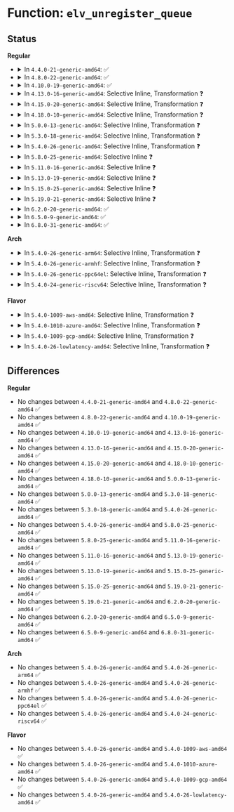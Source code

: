 # Function: <code>elv_unregister_queue</code>

## Status
<b>Regular</b>
<ul>
<li>
<details>
<summary>In <code>4.4.0-21-generic-amd64</code>: ✅</summary>

```c
void elv_unregister_queue(struct request_queue * q)
```

```json
{
  "name": "elv_unregister_queue",
  "collision_type": "Unique Global",
  "inline_type": "No",
  "funcs": [
    {
      "addr": 18446744071582725168,
      "name": "elv_unregister_queue",
      "external": true,
      "loc": "block/elevator.c:816",
      "file": "block/elevator.c",
      "inline": "seen, unknown",
      "caller_inline": [],
      "caller_func": [
        "block/elevator.c:__elevator_change",
        "block/blk-sysfs.c:blk_unregister_queue"
      ]
    }
  ],
  "symbols": [
    {
      "addr": 18446744071582725168,
      "name": "elv_unregister_queue",
      "section": ".text",
      "bind": "STB_GLOBAL",
      "size": 56
    }
  ]
}
```
</details>
</li>
<li>
<details>
<summary>In <code>4.8.0-22-generic-amd64</code>: ✅</summary>

```c
void elv_unregister_queue(struct request_queue * q)
```

```json
{
  "name": "elv_unregister_queue",
  "collision_type": "Unique Global",
  "inline_type": "No",
  "funcs": [
    {
      "addr": 18446744071583002928,
      "name": "elv_unregister_queue",
      "external": true,
      "loc": "block/elevator.c:815",
      "file": "block/elevator.c",
      "inline": "seen, unknown",
      "caller_inline": [],
      "caller_func": [
        "block/elevator.c:__elevator_change",
        "block/blk-sysfs.c:blk_unregister_queue"
      ]
    }
  ],
  "symbols": [
    {
      "addr": 18446744071583002928,
      "name": "elv_unregister_queue",
      "section": ".text",
      "bind": "STB_GLOBAL",
      "size": 56
    }
  ]
}
```
</details>
</li>
<li>
<details>
<summary>In <code>4.10.0-19-generic-amd64</code>: ✅</summary>

```c
void elv_unregister_queue(struct request_queue * q)
```

```json
{
  "name": "elv_unregister_queue",
  "collision_type": "Unique Global",
  "inline_type": "No",
  "funcs": [
    {
      "addr": 18446744071583107904,
      "name": "elv_unregister_queue",
      "external": true,
      "loc": "block/elevator.c:813",
      "file": "block/elevator.c",
      "inline": "seen, unknown",
      "caller_inline": [],
      "caller_func": [
        "block/elevator.c:__elevator_change",
        "block/blk-sysfs.c:blk_unregister_queue"
      ]
    }
  ],
  "symbols": [
    {
      "addr": 18446744071583107904,
      "name": "elv_unregister_queue",
      "section": ".text",
      "bind": "STB_GLOBAL",
      "size": 56
    }
  ]
}
```
</details>
</li>
<li>
<details>
<summary>In <code>4.13.0-16-generic-amd64</code>: Selective Inline, Transformation ❓</summary>

```c
void elv_unregister_queue(struct request_queue * q)
```

```json
{
  "name": "elv_unregister_queue",
  "collision_type": "Unique Global",
  "inline_type": "Selective",
  "funcs": [
    {
      "addr": 18446744071583165183,
      "name": "elv_unregister_queue",
      "external": true,
      "loc": "block/elevator.c:874",
      "file": "block/elevator.c",
      "inline": "not declared, inlined",
      "caller_inline": [
        "block/elevator.c:elevator_switch",
        "block/elevator.c:elevator_switch"
      ],
      "caller_func": [
        "block/elevator.c:elevator_switch",
        "block/elevator.c:elevator_switch",
        "block/blk-sysfs.c:blk_unregister_queue"
      ]
    }
  ],
  "symbols": [
    {
      "addr": 18446744071583165008,
      "name": "elv_unregister_queue.part.18",
      "section": ".text",
      "bind": "STB_LOCAL",
      "size": 65
    },
    {
      "addr": 18446744071583165088,
      "name": "elv_unregister_queue",
      "section": ".text",
      "bind": "STB_GLOBAL",
      "size": 23
    }
  ]
}
```
</details>
</li>
<li>
<details>
<summary>In <code>4.15.0-20-generic-amd64</code>: Selective Inline, Transformation ❓</summary>

```c
void elv_unregister_queue(struct request_queue * q)
```

```json
{
  "name": "elv_unregister_queue",
  "collision_type": "Unique Global",
  "inline_type": "Selective",
  "funcs": [
    {
      "addr": 18446744071583339983,
      "name": "elv_unregister_queue",
      "external": true,
      "loc": "block/elevator.c:891",
      "file": "block/elevator.c",
      "inline": "not declared, inlined",
      "caller_inline": [
        "block/elevator.c:elevator_switch",
        "block/elevator.c:elevator_switch"
      ],
      "caller_func": [
        "block/elevator.c:elevator_switch",
        "block/elevator.c:elevator_switch",
        "block/blk-sysfs.c:blk_unregister_queue"
      ]
    }
  ],
  "symbols": [
    {
      "addr": 18446744071583339808,
      "name": "elv_unregister_queue.part.20",
      "section": ".text",
      "bind": "STB_LOCAL",
      "size": 65
    },
    {
      "addr": 18446744071583339888,
      "name": "elv_unregister_queue",
      "section": ".text",
      "bind": "STB_GLOBAL",
      "size": 23
    }
  ]
}
```
</details>
</li>
<li>
<details>
<summary>In <code>4.18.0-10-generic-amd64</code>: Selective Inline, Transformation ❓</summary>

```c
void elv_unregister_queue(struct request_queue * q)
```

```json
{
  "name": "elv_unregister_queue",
  "collision_type": "Unique Global",
  "inline_type": "Selective",
  "funcs": [
    {
      "addr": 18446744071583551615,
      "name": "elv_unregister_queue",
      "external": true,
      "loc": "block/elevator.c:861",
      "file": "block/elevator.c",
      "inline": "not declared, inlined",
      "caller_inline": [
        "block/elevator.c:elevator_switch",
        "block/elevator.c:elevator_switch"
      ],
      "caller_func": [
        "block/elevator.c:elevator_switch",
        "block/elevator.c:elevator_switch",
        "block/blk-sysfs.c:blk_unregister_queue"
      ]
    }
  ],
  "symbols": [
    {
      "addr": 18446744071583547744,
      "name": "elv_unregister_queue.part.26",
      "section": ".text",
      "bind": "STB_LOCAL",
      "size": 65
    },
    {
      "addr": 18446744071583552112,
      "name": "elv_unregister_queue",
      "section": ".text",
      "bind": "STB_GLOBAL",
      "size": 22
    }
  ]
}
```
</details>
</li>
<li>
<details>
<summary>In <code>5.0.0-13-generic-amd64</code>: Selective Inline, Transformation ❓</summary>

```c
void elv_unregister_queue(struct request_queue * q)
```

```json
{
  "name": "elv_unregister_queue",
  "collision_type": "Unique Global",
  "inline_type": "Selective",
  "funcs": [
    {
      "addr": 18446744071583670912,
      "name": "elv_unregister_queue",
      "external": true,
      "loc": "block/elevator.c:495",
      "file": "block/elevator.c",
      "inline": "not declared, inlined",
      "caller_inline": [],
      "caller_func": [
        "block/blk-sysfs.c:blk_unregister_queue"
      ]
    }
  ],
  "symbols": [
    {
      "addr": 18446744071583670912,
      "name": "elv_unregister_queue.part.20",
      "section": ".text",
      "bind": "STB_LOCAL",
      "size": 65
    },
    {
      "addr": 18446744071583672880,
      "name": "elv_unregister_queue",
      "section": ".text",
      "bind": "STB_GLOBAL",
      "size": 22
    }
  ]
}
```
</details>
</li>
<li>
<details>
<summary>In <code>5.3.0-18-generic-amd64</code>: Selective Inline, Transformation ❓</summary>

```c
void elv_unregister_queue(struct request_queue * q)
```

```json
{
  "name": "elv_unregister_queue",
  "collision_type": "Unique Global",
  "inline_type": "Selective",
  "funcs": [
    {
      "addr": 18446744071583859552,
      "name": "elv_unregister_queue",
      "external": true,
      "loc": "block/elevator.c:496",
      "file": "block/elevator.c",
      "inline": "not declared, inlined",
      "caller_inline": [],
      "caller_func": [
        "block/blk-sysfs.c:blk_unregister_queue"
      ]
    }
  ],
  "symbols": [
    {
      "addr": 18446744071583859552,
      "name": "elv_unregister_queue.part.0",
      "section": ".text",
      "bind": "STB_LOCAL",
      "size": 65
    },
    {
      "addr": 18446744071583861488,
      "name": "elv_unregister_queue",
      "section": ".text",
      "bind": "STB_GLOBAL",
      "size": 22
    }
  ]
}
```
</details>
</li>
<li>
<details>
<summary>In <code>5.4.0-26-generic-amd64</code>: Selective Inline, Transformation ❓</summary>

```c
void elv_unregister_queue(struct request_queue * q)
```

```json
{
  "name": "elv_unregister_queue",
  "collision_type": "Unique Global",
  "inline_type": "Selective",
  "funcs": [
    {
      "addr": 18446744071583962208,
      "name": "elv_unregister_queue",
      "external": true,
      "loc": "block/elevator.c:516",
      "file": "block/elevator.c",
      "inline": "not declared, inlined",
      "caller_inline": [],
      "caller_func": [
        "block/blk-sysfs.c:blk_unregister_queue"
      ]
    }
  ],
  "symbols": [
    {
      "addr": 18446744071583962208,
      "name": "elv_unregister_queue.part.0",
      "section": ".text",
      "bind": "STB_LOCAL",
      "size": 65
    },
    {
      "addr": 18446744071583964192,
      "name": "elv_unregister_queue",
      "section": ".text",
      "bind": "STB_GLOBAL",
      "size": 22
    }
  ]
}
```
</details>
</li>
<li>
<details>
<summary>In <code>5.8.0-25-generic-amd64</code>: Selective Inline ❓</summary>

```c
void elv_unregister_queue(struct request_queue * q)
```

```json
{
  "name": "elv_unregister_queue",
  "collision_type": "Unique Global",
  "inline_type": "Selective",
  "funcs": [
    {
      "addr": 18446744071584352355,
      "name": "elv_unregister_queue",
      "external": true,
      "loc": "block/elevator.c:516",
      "file": "block/elevator.c",
      "inline": "not declared, inlined",
      "caller_inline": [
        "block/elevator.c:elevator_switch_mq",
        "block/elevator.c:elevator_switch_mq"
      ],
      "caller_func": [
        "block/blk-sysfs.c:blk_unregister_queue"
      ]
    }
  ],
  "symbols": [
    {
      "addr": 18446744071584352240,
      "name": "elv_unregister_queue",
      "section": ".text",
      "bind": "STB_GLOBAL",
      "size": 71
    }
  ]
}
```
</details>
</li>
<li>
<details>
<summary>In <code>5.11.0-16-generic-amd64</code>: Selective Inline ❓</summary>

```c
void elv_unregister_queue(struct request_queue * q)
```

```json
{
  "name": "elv_unregister_queue",
  "collision_type": "Unique Global",
  "inline_type": "Selective",
  "funcs": [
    {
      "addr": 18446744071584468991,
      "name": "elv_unregister_queue",
      "external": true,
      "loc": "block/elevator.c:507",
      "file": "block/elevator.c",
      "inline": "not declared, inlined",
      "caller_inline": [
        "block/elevator.c:elevator_switch_mq",
        "block/elevator.c:elevator_switch_mq"
      ],
      "caller_func": [
        "block/blk-sysfs.c:blk_unregister_queue"
      ]
    }
  ],
  "symbols": [
    {
      "addr": 18446744071584468880,
      "name": "elv_unregister_queue",
      "section": ".text",
      "bind": "STB_GLOBAL",
      "size": 71
    }
  ]
}
```
</details>
</li>
<li>
<details>
<summary>In <code>5.13.0-19-generic-amd64</code>: Selective Inline ❓</summary>

```c
void elv_unregister_queue(struct request_queue * q)
```

```json
{
  "name": "elv_unregister_queue",
  "collision_type": "Unique Global",
  "inline_type": "Selective",
  "funcs": [
    {
      "addr": 18446744071584503951,
      "name": "elv_unregister_queue",
      "external": true,
      "loc": "block/elevator.c:507",
      "file": "block/elevator.c",
      "inline": "not declared, inlined",
      "caller_inline": [
        "block/elevator.c:elevator_switch_mq",
        "block/elevator.c:elevator_switch_mq"
      ],
      "caller_func": [
        "block/blk-sysfs.c:blk_unregister_queue"
      ]
    }
  ],
  "symbols": [
    {
      "addr": 18446744071584503840,
      "name": "elv_unregister_queue",
      "section": ".text",
      "bind": "STB_GLOBAL",
      "size": 71
    }
  ]
}
```
</details>
</li>
<li>
<details>
<summary>In <code>5.15.0-25-generic-amd64</code>: Selective Inline ❓</summary>

```c
void elv_unregister_queue(struct request_queue * q)
```

```json
{
  "name": "elv_unregister_queue",
  "collision_type": "Unique Global",
  "inline_type": "Selective",
  "funcs": [
    {
      "addr": 18446744071584914543,
      "name": "elv_unregister_queue",
      "external": true,
      "loc": "block/elevator.c:515",
      "file": "block/elevator.c",
      "inline": "not declared, inlined",
      "caller_inline": [
        "block/elevator.c:elevator_switch_mq",
        "block/elevator.c:elevator_switch_mq"
      ],
      "caller_func": [
        "block/blk-sysfs.c:blk_unregister_queue"
      ]
    }
  ],
  "symbols": [
    {
      "addr": 18446744071584914448,
      "name": "elv_unregister_queue",
      "section": ".text",
      "bind": "STB_GLOBAL",
      "size": 56
    }
  ]
}
```
</details>
</li>
<li>
<details>
<summary>In <code>5.19.0-21-generic-amd64</code>: Selective Inline ❓</summary>

```c
void elv_unregister_queue(struct request_queue * q)
```

```json
{
  "name": "elv_unregister_queue",
  "collision_type": "Unique Global",
  "inline_type": "Selective",
  "funcs": [
    {
      "addr": 18446744071585615728,
      "name": "elv_unregister_queue",
      "external": true,
      "loc": "block/elevator.c:520",
      "file": "block/elevator.c",
      "inline": "not declared, inlined",
      "caller_inline": [],
      "caller_func": [
        "block/blk-sysfs.c:blk_unregister_queue",
        "block/blk-sysfs.c:blk_register_queue"
      ]
    }
  ],
  "symbols": [
    {
      "addr": 18446744071585615728,
      "name": "elv_unregister_queue",
      "section": ".text",
      "bind": "STB_GLOBAL",
      "size": 86
    }
  ]
}
```
</details>
</li>
<li>
<details>
<summary>In <code>6.2.0-20-generic-amd64</code>: ✅</summary>

```c
void elv_unregister_queue(struct request_queue * q)
```

```json
{
  "name": "elv_unregister_queue",
  "collision_type": "Unique Global",
  "inline_type": "No",
  "funcs": [
    {
      "addr": 18446744071586385200,
      "name": "elv_unregister_queue",
      "external": true,
      "loc": "block/elevator.c:488",
      "file": "block/elevator.c",
      "inline": "seen, unknown",
      "caller_inline": [],
      "caller_func": [
        "block/elevator.c:elevator_disable",
        "block/elevator.c:elevator_switch",
        "block/blk-sysfs.c:blk_unregister_queue",
        "block/blk-sysfs.c:blk_register_queue"
      ]
    }
  ],
  "symbols": [
    {
      "addr": 18446744071586385200,
      "name": "elv_unregister_queue",
      "section": ".text",
      "bind": "STB_GLOBAL",
      "size": 80
    }
  ]
}
```
</details>
</li>
<li>
<details>
<summary>In <code>6.5.0-9-generic-amd64</code>: ✅</summary>

```c
void elv_unregister_queue(struct request_queue * q)
```

```json
{
  "name": "elv_unregister_queue",
  "collision_type": "Unique Global",
  "inline_type": "No",
  "funcs": [
    {
      "addr": 18446744071586631568,
      "name": "elv_unregister_queue",
      "external": true,
      "loc": "block/elevator.c:488",
      "file": "block/elevator.c",
      "inline": "seen, unknown",
      "caller_inline": [],
      "caller_func": [
        "block/elevator.c:elevator_disable",
        "block/elevator.c:elevator_switch",
        "block/blk-sysfs.c:blk_unregister_queue",
        "block/blk-sysfs.c:blk_register_queue"
      ]
    }
  ],
  "symbols": [
    {
      "addr": 18446744071586631568,
      "name": "elv_unregister_queue",
      "section": ".text",
      "bind": "STB_GLOBAL",
      "size": 80
    }
  ]
}
```
</details>
</li>
<li>
<details>
<summary>In <code>6.8.0-31-generic-amd64</code>: ✅</summary>

```c
void elv_unregister_queue(struct request_queue * q)
```

```json
{
  "name": "elv_unregister_queue",
  "collision_type": "Unique Global",
  "inline_type": "No",
  "funcs": [
    {
      "addr": 18446744071586902464,
      "name": "elv_unregister_queue",
      "external": true,
      "loc": "block/elevator.c:488",
      "file": "block/elevator.c",
      "inline": "seen, unknown",
      "caller_inline": [],
      "caller_func": [
        "block/elevator.c:elevator_disable",
        "block/elevator.c:elevator_switch",
        "block/blk-sysfs.c:blk_unregister_queue",
        "block/blk-sysfs.c:blk_register_queue"
      ]
    }
  ],
  "symbols": [
    {
      "addr": 18446744071586902464,
      "name": "elv_unregister_queue",
      "section": ".text",
      "bind": "STB_GLOBAL",
      "size": 80
    }
  ]
}
```
</details>
</li>
</ul>
<b>Arch</b>
<ul>
<li>
<details>
<summary>In <code>5.4.0-26-generic-arm64</code>: Selective Inline, Transformation ❓</summary>

```c
void elv_unregister_queue(struct request_queue * q)
```

```json
{
  "name": "elv_unregister_queue",
  "collision_type": "Unique Global",
  "inline_type": "Selective",
  "funcs": [
    {
      "addr": 18446603336495785072,
      "name": "elv_unregister_queue",
      "external": true,
      "loc": "block/elevator.c:516",
      "file": "block/elevator.c",
      "inline": "not declared, inlined",
      "caller_inline": [],
      "caller_func": [
        "block/blk-sysfs.c:blk_unregister_queue"
      ]
    }
  ],
  "symbols": [
    {
      "addr": 18446603336495785072,
      "name": "elv_unregister_queue.part.0",
      "section": ".text",
      "bind": "STB_LOCAL",
      "size": 92
    },
    {
      "addr": 18446603336495787520,
      "name": "elv_unregister_queue",
      "section": ".text",
      "bind": "STB_GLOBAL",
      "size": 48
    }
  ]
}
```
</details>
</li>
<li>
<details>
<summary>In <code>5.4.0-26-generic-armhf</code>: Selective Inline, Transformation ❓</summary>

```c
void elv_unregister_queue(struct request_queue * q)
```

```json
{
  "name": "elv_unregister_queue",
  "collision_type": "Unique Global",
  "inline_type": "Selective",
  "funcs": [
    {
      "addr": 3229136832,
      "name": "elv_unregister_queue",
      "external": true,
      "loc": "block/elevator.c:516",
      "file": "block/elevator.c",
      "inline": "not declared, inlined",
      "caller_inline": [],
      "caller_func": [
        "block/blk-sysfs.c:blk_unregister_queue"
      ]
    }
  ],
  "symbols": [
    {
      "addr": 3229136832,
      "name": "elv_unregister_queue.part.0",
      "section": ".text",
      "bind": "STB_LOCAL",
      "size": 76
    },
    {
      "addr": 3229138176,
      "name": "elv_unregister_queue",
      "section": ".text",
      "bind": "STB_GLOBAL",
      "size": 36
    }
  ]
}
```
</details>
</li>
<li>
<details>
<summary>In <code>5.4.0-26-generic-ppc64el</code>: Selective Inline, Transformation ❓</summary>

```c
void elv_unregister_queue(struct request_queue * q)
```

```json
{
  "name": "elv_unregister_queue",
  "collision_type": "Unique Global",
  "inline_type": "Selective",
  "funcs": [
    {
      "addr": 13835058055289963520,
      "name": "elv_unregister_queue",
      "external": true,
      "loc": "block/elevator.c:516",
      "file": "block/elevator.c",
      "inline": "not declared, inlined",
      "caller_inline": [],
      "caller_func": [
        "block/blk-sysfs.c:blk_unregister_queue"
      ]
    }
  ],
  "symbols": [
    {
      "addr": 13835058055289963520,
      "name": "elv_unregister_queue.part.0",
      "section": ".text",
      "bind": "STB_LOCAL",
      "size": 132
    },
    {
      "addr": 13835058055289965888,
      "name": "elv_unregister_queue",
      "section": ".text",
      "bind": "STB_GLOBAL",
      "size": 28
    }
  ]
}
```
</details>
</li>
<li>
<details>
<summary>In <code>5.4.0-24-generic-riscv64</code>: Selective Inline, Transformation ❓</summary>

```c
void elv_unregister_queue(struct request_queue * q)
```

```json
{
  "name": "elv_unregister_queue",
  "collision_type": "Unique Global",
  "inline_type": "Selective",
  "funcs": [
    {
      "addr": 18446743936274927680,
      "name": "elv_unregister_queue",
      "external": true,
      "loc": "block/elevator.c:516",
      "file": "block/elevator.c",
      "inline": "not declared, inlined",
      "caller_inline": [],
      "caller_func": [
        "block/blk-sysfs.c:blk_unregister_queue"
      ]
    }
  ],
  "symbols": [
    {
      "addr": 18446743936274927680,
      "name": "elv_unregister_queue.part.0",
      "section": ".text",
      "bind": "STB_LOCAL",
      "size": 90
    },
    {
      "addr": 18446743936274929906,
      "name": "elv_unregister_queue",
      "section": ".text",
      "bind": "STB_GLOBAL",
      "size": 44
    }
  ]
}
```
</details>
</li>
</ul>
<b>Flavor</b>
<ul>
<li>
<details>
<summary>In <code>5.4.0-1009-aws-amd64</code>: Selective Inline, Transformation ❓</summary>

```c
void elv_unregister_queue(struct request_queue * q)
```

```json
{
  "name": "elv_unregister_queue",
  "collision_type": "Unique Global",
  "inline_type": "Selective",
  "funcs": [
    {
      "addr": 18446744071583930944,
      "name": "elv_unregister_queue",
      "external": true,
      "loc": "block/elevator.c:516",
      "file": "block/elevator.c",
      "inline": "not declared, inlined",
      "caller_inline": [],
      "caller_func": [
        "block/blk-sysfs.c:blk_unregister_queue"
      ]
    }
  ],
  "symbols": [
    {
      "addr": 18446744071583930944,
      "name": "elv_unregister_queue.part.0",
      "section": ".text",
      "bind": "STB_LOCAL",
      "size": 65
    },
    {
      "addr": 18446744071583932928,
      "name": "elv_unregister_queue",
      "section": ".text",
      "bind": "STB_GLOBAL",
      "size": 22
    }
  ]
}
```
</details>
</li>
<li>
<details>
<summary>In <code>5.4.0-1010-azure-amd64</code>: Selective Inline, Transformation ❓</summary>

```c
void elv_unregister_queue(struct request_queue * q)
```

```json
{
  "name": "elv_unregister_queue",
  "collision_type": "Unique Global",
  "inline_type": "Selective",
  "funcs": [
    {
      "addr": 18446744071583867888,
      "name": "elv_unregister_queue",
      "external": true,
      "loc": "block/elevator.c:516",
      "file": "block/elevator.c",
      "inline": "not declared, inlined",
      "caller_inline": [],
      "caller_func": [
        "block/blk-sysfs.c:blk_unregister_queue"
      ]
    }
  ],
  "symbols": [
    {
      "addr": 18446744071583867888,
      "name": "elv_unregister_queue.part.0",
      "section": ".text",
      "bind": "STB_LOCAL",
      "size": 65
    },
    {
      "addr": 18446744071583869872,
      "name": "elv_unregister_queue",
      "section": ".text",
      "bind": "STB_GLOBAL",
      "size": 22
    }
  ]
}
```
</details>
</li>
<li>
<details>
<summary>In <code>5.4.0-1009-gcp-amd64</code>: Selective Inline, Transformation ❓</summary>

```c
void elv_unregister_queue(struct request_queue * q)
```

```json
{
  "name": "elv_unregister_queue",
  "collision_type": "Unique Global",
  "inline_type": "Selective",
  "funcs": [
    {
      "addr": 18446744071583914704,
      "name": "elv_unregister_queue",
      "external": true,
      "loc": "block/elevator.c:516",
      "file": "block/elevator.c",
      "inline": "not declared, inlined",
      "caller_inline": [],
      "caller_func": [
        "block/blk-sysfs.c:blk_unregister_queue"
      ]
    }
  ],
  "symbols": [
    {
      "addr": 18446744071583914704,
      "name": "elv_unregister_queue.part.0",
      "section": ".text",
      "bind": "STB_LOCAL",
      "size": 65
    },
    {
      "addr": 18446744071583916688,
      "name": "elv_unregister_queue",
      "section": ".text",
      "bind": "STB_GLOBAL",
      "size": 22
    }
  ]
}
```
</details>
</li>
<li>
<details>
<summary>In <code>5.4.0-26-lowlatency-amd64</code>: Selective Inline, Transformation ❓</summary>

```c
void elv_unregister_queue(struct request_queue * q)
```

```json
{
  "name": "elv_unregister_queue",
  "collision_type": "Unique Global",
  "inline_type": "Selective",
  "funcs": [
    {
      "addr": 18446744071584016704,
      "name": "elv_unregister_queue",
      "external": true,
      "loc": "block/elevator.c:516",
      "file": "block/elevator.c",
      "inline": "not declared, inlined",
      "caller_inline": [],
      "caller_func": [
        "block/blk-sysfs.c:blk_unregister_queue"
      ]
    }
  ],
  "symbols": [
    {
      "addr": 18446744071584016704,
      "name": "elv_unregister_queue.part.0",
      "section": ".text",
      "bind": "STB_LOCAL",
      "size": 65
    },
    {
      "addr": 18446744071584018064,
      "name": "elv_unregister_queue",
      "section": ".text",
      "bind": "STB_GLOBAL",
      "size": 22
    }
  ]
}
```
</details>
</li>
</ul>

## Differences
<b>Regular</b>
<ul>
<li>
No changes between <code>4.4.0-21-generic-amd64</code> and <code>4.8.0-22-generic-amd64</code> ✅
</li>
<li>
No changes between <code>4.8.0-22-generic-amd64</code> and <code>4.10.0-19-generic-amd64</code> ✅
</li>
<li>
No changes between <code>4.10.0-19-generic-amd64</code> and <code>4.13.0-16-generic-amd64</code> ✅
</li>
<li>
No changes between <code>4.13.0-16-generic-amd64</code> and <code>4.15.0-20-generic-amd64</code> ✅
</li>
<li>
No changes between <code>4.15.0-20-generic-amd64</code> and <code>4.18.0-10-generic-amd64</code> ✅
</li>
<li>
No changes between <code>4.18.0-10-generic-amd64</code> and <code>5.0.0-13-generic-amd64</code> ✅
</li>
<li>
No changes between <code>5.0.0-13-generic-amd64</code> and <code>5.3.0-18-generic-amd64</code> ✅
</li>
<li>
No changes between <code>5.3.0-18-generic-amd64</code> and <code>5.4.0-26-generic-amd64</code> ✅
</li>
<li>
No changes between <code>5.4.0-26-generic-amd64</code> and <code>5.8.0-25-generic-amd64</code> ✅
</li>
<li>
No changes between <code>5.8.0-25-generic-amd64</code> and <code>5.11.0-16-generic-amd64</code> ✅
</li>
<li>
No changes between <code>5.11.0-16-generic-amd64</code> and <code>5.13.0-19-generic-amd64</code> ✅
</li>
<li>
No changes between <code>5.13.0-19-generic-amd64</code> and <code>5.15.0-25-generic-amd64</code> ✅
</li>
<li>
No changes between <code>5.15.0-25-generic-amd64</code> and <code>5.19.0-21-generic-amd64</code> ✅
</li>
<li>
No changes between <code>5.19.0-21-generic-amd64</code> and <code>6.2.0-20-generic-amd64</code> ✅
</li>
<li>
No changes between <code>6.2.0-20-generic-amd64</code> and <code>6.5.0-9-generic-amd64</code> ✅
</li>
<li>
No changes between <code>6.5.0-9-generic-amd64</code> and <code>6.8.0-31-generic-amd64</code> ✅
</li>
</ul>
<b>Arch</b>
<ul>
<li>
No changes between <code>5.4.0-26-generic-amd64</code> and <code>5.4.0-26-generic-arm64</code> ✅
</li>
<li>
No changes between <code>5.4.0-26-generic-amd64</code> and <code>5.4.0-26-generic-armhf</code> ✅
</li>
<li>
No changes between <code>5.4.0-26-generic-amd64</code> and <code>5.4.0-26-generic-ppc64el</code> ✅
</li>
<li>
No changes between <code>5.4.0-26-generic-amd64</code> and <code>5.4.0-24-generic-riscv64</code> ✅
</li>
</ul>
<b>Flavor</b>
<ul>
<li>
No changes between <code>5.4.0-26-generic-amd64</code> and <code>5.4.0-1009-aws-amd64</code> ✅
</li>
<li>
No changes between <code>5.4.0-26-generic-amd64</code> and <code>5.4.0-1010-azure-amd64</code> ✅
</li>
<li>
No changes between <code>5.4.0-26-generic-amd64</code> and <code>5.4.0-1009-gcp-amd64</code> ✅
</li>
<li>
No changes between <code>5.4.0-26-generic-amd64</code> and <code>5.4.0-26-lowlatency-amd64</code> ✅
</li>
</ul>

